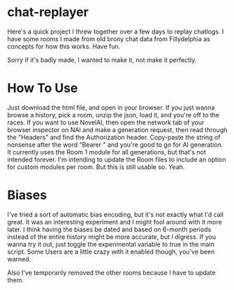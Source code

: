 # chat-replayer
Here's a quick project I threw together over a few days to replay chatlogs. I have some rooms I made from old brony chat data from Fillydelphia as concepts for how this works. Have fun.

Sorry if it's badly made, I wanted to make it, not make it perfectly.

# How To Use

Just download the html file, and open in your browser. If you just wanna browse a history, pick a room, unzip the json, load it, and you're off to the races. If you want to use NovelAI, then open the network tab of your browser inspector on NAI and make a generation request, then read through the "Headers" and find the Authorization header. Copy-paste the string of nonsense after the word "Bearer " and you're good to go for AI generation. It currently uses the Room 1 module for all generations, but that's not intended forever. I'm intending to update the Room files to include an option for custom modules per room. But this is still usable so. Yeah.

# Biases

I've tried a sort of automatic bias encoding, but it's not exactly what I'd call great. It was an interesting experiment and I might fool around with it more later. I think having the biases be dated and based on 6-month periods instead of the entire history might be more accurate, but I digress. If you wanna try it out, just toggle the experimental variable to true in the main script. Some Users are a little crazy with it enabled though, you've been warned.

Also I've temporarily removed the other rooms because I have to update them.
